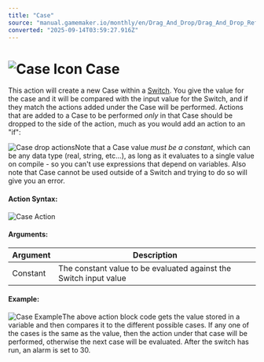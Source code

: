 ```yaml
---
title: "Case"
source: "manual.gamemaker.io/monthly/en/Drag_And_Drop/Drag_And_Drop_Reference/Switch/Case.htm"
converted: "2025-09-14T03:59:27.916Z"
---
```


# ![Case Icon](../../../assets/Images/Scripting_Reference/Drag_And_Drop/Reference/Switch/i_Switches_Case.png) Case

This action will create a new Case within a [Switch](Switch.md). You give the value for the case and it will be compared with the input value for the Switch, and if they match the actions added under the Case will be performed. Actions that are added to a Case to be performed _only_ in that Case should be dropped to the side of the action, much as you would add an action to an "if":

![Case drop actions](../../../assets/Images/Scripting_Reference/Drag_And_Drop/Reference/Switch/Case_Drop.png)Note that a Case value _must be a constant_, which can be any data type (real, string, etc...), as long as it evaluates to a single value on compile - so you can't use expressions that depend on variables. Also note that Case cannot be used outside of a Switch and trying to do so will give you an error.

#### Action Syntax:

![Case Action](../../../assets/Images/Scripting_Reference/Drag_And_Drop/Reference/Switch/a_Switches_Case.png)

#### Arguments:

| Argument | Description |
| --- | --- |
| Constant | The constant value to be evaluated against the Switch input value |

#### Example:

![Case Example](../../../assets/Images/Scripting_Reference/Drag_And_Drop/Reference/Switch/e_switches.png)The above action block code gets the value stored in a variable and then compares it to the different possible cases. If any one of the cases is the same as the value, then the action under that case will be performed, otherwise the next case will be evaluated. After the switch has run, an alarm is set to 30.